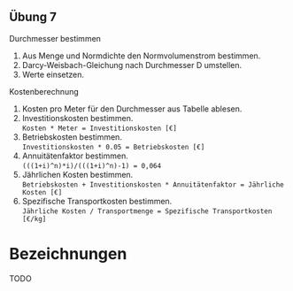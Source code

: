 
Übung 7
-------

Durchmesser bestimmen
1. Aus Menge und Normdichte den Normvolumenstrom bestimmen.
2. Darcy-Weisbach-Gleichung nach Durchmesser D umstellen.
3. Werte einsetzen.

Kostenberechnung
1. Kosten pro Meter für den Durchmesser aus Tabelle ablesen.
2. Investitionskosten bestimmen. <br>
``Kosten * Meter = Investitionskosten [€]``
3. Betriebskosten bestimmen. <br>
``Investitionskosten * 0.05 = Betriebskosten [€]``
4. Annuitätenfaktor bestimmen. <br>
``(((1+i)^n)*i)/(((1+i)^n)-1) = 0,064``
5. Jährlichen Kosten bestimmen. <br>
``Betriebskosten + Investitionskosten * Annuitätenfaktor = Jährliche Kosten [€]``
6. Spezifische Transportkosten bestimmen. <br>
``Jährliche Kosten / Transportmenge = Spezifische Transportkosten [€/kg]``

# Bezeichnungen
TODO